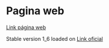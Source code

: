 <h1> Pagina web </h1>
<a href="https://jprigotti.github.io/JornadasSantojanni2022/" >Link página web</a>

<br>
<p>Stable version 1_6 loaded on <span><a href="https://jornadascientificassantojanni.com" >Link oficial</a></span></p>
